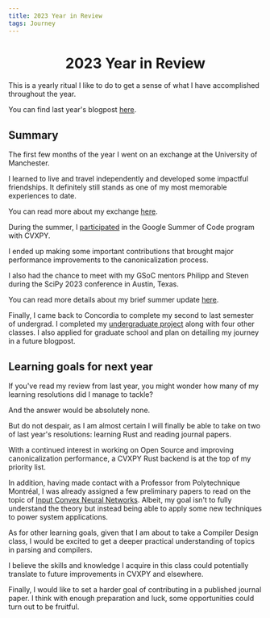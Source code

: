```yaml
---
title: 2023 Year in Review
tags: Journey
---
```


<h1 align="center">
2023 Year in Review
</h1>

This is a yearly ritual I like to do to get a sense of what I have accomplished throughout the year.

You can find last year's blogpost [here](2023-01-05-End-Of-2022.md).

<h2 id="summary">Summary</h2>

The first few months of the year I went on an exchange at the University of Manchester.

I learned to live and travel independently and developed some impactful friendships. It definitely still stands as one of my most memorable experiences to date. 

You can read more about my exchange [here](2023-05-03-On-Exchange.md).

During the summer, I [participated](2023-05-31-GSoC.md) in the Google Summer of Code program with CVXPY. 

I ended up making some important contributions that brought major performance improvements to the canonicalization process. 

I also had the chance to meet with my GSoC mentors Philipp and Steven during the SciPy 2023 conference in Austin, Texas. 

You can read more details about my brief summer update [here](2023-08-30-Small-Updates.md).

Finally, I came back to Concordia to complete my second to last semester of undergrad. I completed my [undergraduate project](../documents/WilliamZ_Comp490_Final_Report.pdf) along with four other classes. I also applied for graduate school and plan on detailing my journey in a future blogpost. 

<h2 id="things-want">Learning goals for next year</h2>

If you've read my review from last year, you might wonder how many of my learning resolutions did I manage to tackle?

And the answer would be absolutely none. 

But do not despair, as I am almost certain I will finally be able to take on two of last year's resolutions: learning Rust and reading journal papers.

With a continued interest in working on Open Source and improving canonicalization performance, a CVXPY Rust backend is at the top of my priority list.

In addition, having made contact with a Professor from Polytechnique Montréal, I was already assigned a few preliminary papers to read on the topic of [Input Convex Neural Networks](https://arxiv.org/abs/1609.07152). Albeit, my goal isn't to fully understand the theory but instead being able to apply some new techniques to power system applications. 

As for other learning goals, given that I am about to take a Compiler Design class, I would be excited to get a deeper practical understanding of topics in parsing and compilers.

I believe the skills and knowledge I acquire in this class could potentially translate to future improvements in CVXPY and elsewhere. 

Finally, I would like to set a harder goal of contributing in a published journal paper. I think with enough preparation and luck, some opportunities could turn out to be fruitful.